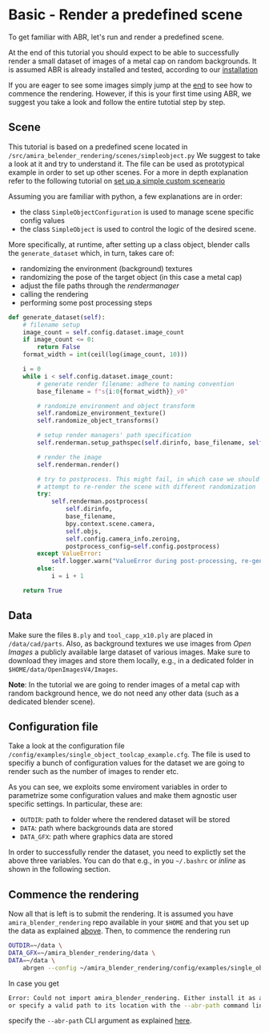 # Basic - Render a predefined scene

To get familiar with ABR, let's run and render a predefined scene.

At the end of this tutorial you should expect to be able to successfully render
a small dataset of images of a metal cap on random backgrounds.
It is assumed ABR is already installed and tested, according to our [installation](../installation.md)


If you are eager to see some images simply jump at the [end](#render) to see how to
commence the rendering.
However, if this is your first time using ABR, we suggest you take a look and
follow the entire tutotial step by step.


## Scene

This tutorial is based on a predefined scene located in
`/src/amira_belender_rendering/scenes/simpleobject.py`
We suggest to take a look at it and try to understand it.
The file can be used as prototypical example in order to set up other scenes.
For a more in depth explanation refer to the following tutorial on
[set up a simple custom sceneario](./simplecustomscenario.md)

Assuming you are familiar with python, a few explanations are in order:

* the class `SimpleObjectConfiguration` is used to manage scene specific config values
* the class `SimpleObject` is used to control the logic of the desired scene.

More specifically, at runtime, after setting up a class object, blender calls the 
`generate_dataset` which, in turn, takes care of:

* randomizing the environment (background) textures
* randomizing the pose of the target object (in this case a metal cap)
* adjust the file paths through the *rendermanager*
* calling the rendering
* performing some post processing steps

```python
def generate_dataset(self):
    # filename setup
    image_count = self.config.dataset.image_count
    if image_count <= 0:
        return False
    format_width = int(ceil(log(image_count, 10)))

    i = 0
    while i < self.config.dataset.image_count:
        # generate render filename: adhere to naming convention
        base_filename = f"s{i:0{format_width}}_v0"

        # randomize environment and object transform
        self.randomize_environment_texture()
        self.randomize_object_transforms()

        # setup render managers' path specification
        self.renderman.setup_pathspec(self.dirinfo, base_filename, self.objs)

        # render the image
        self.renderman.render()

        # try to postprocess. This might fail, in which case we should
        # attempt to re-render the scene with different randomization
        try:
            self.renderman.postprocess(
                self.dirinfo,
                base_filename,
                bpy.context.scene.camera,
                self.objs,
                self.config.camera_info.zeroing,
                postprocess_config=self.config.postprocess)
        except ValueError:
            self.logger.warn("ValueError during post-processing, re-generating image index {i}")
        else:
            i = i + 1

    return True
```


## Data<a name="data"></a>

Make sure the files `B.ply` and `tool_capp_x10.ply` are placed in `/data/cad/parts`.
Also, as background textures we use images from *Open Images* a publicly available
large dataset of various images. Make sure to download they images and store them
locally, e.g., in a dedicated folder in `$HOME/data/OpenImagesV4/Images`.

**Note**: In the tutorial we are going to render images of a metal cap with random background
hence, we do not need any other data (such as a dedicated blender scene). 


## Configuration file

Take a look at the configuration file `/config/examples/single_object_toolcap_example.cfg`.
The file is used to specifiy a bunch of configuration values for the dataset we are
going to render such as the number of images to render etc.

As you can see, we exploits some enviroment variables in order to parametrize some 
configuration values and make them agnostic user specific settings. 
In particular, these are:

* `OUTDIR`: path to folder where the rendered dataset will be stored
* `DATA`: path where backgrounds data are stored
* `DATA_GFX`: path where graphics data are stored

In order to successfully render the dataset, you need to explictly set the above three variables.
You can do that e.g., in you `~/.bashrc` or *inline* as shown in the following section.

## Commence the rendering <a name="render"></a>

Now all that is left is to submit the rendering. It is assumed you have `amira_blender_rendering`
repo available in your `$HOME` and that you set up the data as explained [above](#data).
Then, to commence the rendering run

```bash
OUTDIR=~/data \
DATA_GFX=~/amira_blender_rendering/data \
DATA=~/data \
    abrgen --config ~/amira_blender_rendering/config/examples/single_object_toolcap_example.cfg
```

In case you get

```bash
Error: Could not import amira_blender_rendering. Either install it as a package,
or specify a valid path to its location with the --abr-path command line argument.
```

specify the `--abr-path` CLI argument as explained [here](../using.md#using-wo-installation).